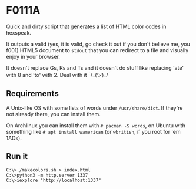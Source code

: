 # F0111A

Quick and dirty script that generates a list of HTML color codes in hexspeak.

It outputs a valid (yes, it is valid, go check it out if you don't believe me,
you f001) HTML5 document to `stdout` that you can redirect to a file and
visually enjoy in your browser.

It doesn't replace Gs, Rs and Ts and it doesn't do stuff like replacing 'ate'
with 8 and 'to' with 2. Deal with it ¯\\\_(ツ)\_/¯

## Requirements

A Unix-like OS with some lists of words under `/usr/share/dict`. If they're not
already there, you can install them.

On Archlinux you can install them with `# pacman -S words`, on Ubuntu with
something like `# apt install wamerican` (or `wbritish`, if you root for 'em
1ADs).

## Run it

```
C:\>./makecolors.sh > index.html
C:\>python3 -m http.server 1337
C:\>iexplore "http://localhost:1337"
```

